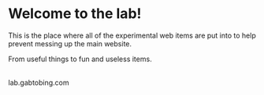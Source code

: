 # Welcome to the lab!

This is the place where all of the experimental web items are put into to help prevent messing up the main website.

From useful things to fun and useless items.

<br>
lab.gabtobing.com
